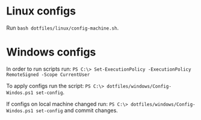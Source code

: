 # Linux configs
Run `bash dotfiles/linux/config-machine.sh`.

# Windows configs
In order to run scripts run: `PS C:\> Set-ExecutionPolicy -ExecutionPolicy RemoteSigned -Scope CurrentUser`

To apply configs run the script: `PS C:\> dotfiles/windows/Config-Windos.ps1 set-config`. 

If configs on local machine changed run: `PS C:\> dotfiles/windows/Config-Windos.ps1 set-config` and commit changes.